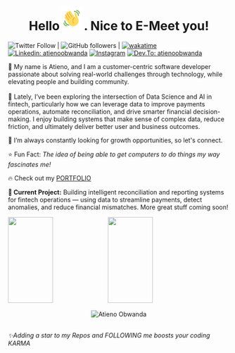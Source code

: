 <!-- <a href="url"><img src="/gitCover.png" width="900px" ></a>
 -->
<h1 align="center">
Hello<img src="/Wave.gif" height="55px" width="55px">. Nice to E-Meet you!
</h1>



![Twitter Follow](https://img.shields.io/twitter/follow/atien_o?style=social) | ![GitHub followers](https://img.shields.io/github/followers/atienoobwanda?style=social) | [![wakatime](https://wakatime.com/badge/user/f625f7da-5f8f-4dc7-b960-de0e9f160147.svg)](https://wakatime.com/@f625f7da-5f8f-4dc7-b960-de0e9f160147)  [![Linkedin: atienoobwanda](https://img.shields.io/badge/linkedin-%231E77B5.svg?&style=for-the-badge&logo=linkedin&logoColor=white )](https://www.linkedin.com/in/millicent-atieno/)  [![Instagram](https://img.shields.io/badge/instagram-%23000000.svg?&style=for-the-badge&logo=instagram&logoColor=white)](https://instagram.com/atien.o/)  [![Dev.To: atienoobwanda](https://img.shields.io/badge/dev.to-%2308090A.svg?&style=for-the-badge&logo=dev.to&logoColor=white)](https://www.dev.to/atienoobwanda/)

<!-- <hr>
 -->
<!-- <details> -->
<!-- <summary> -->
<!-- About Me 🚀 -->
<!-- </summary> -->

:pushpin: My name is Atieno, and I am a customer-centric software developer passionate about solving real-world challenges through technology, while elevating people and building community. <br><br>
🚀 Lately, I’ve been exploring the intersection of Data Science and AI in fintech, particularly how we can leverage data to improve payments operations, automate reconciliation, and drive smarter financial decision-making. I enjoy building systems that make sense of complex data, reduce friction, and ultimately deliver better user and business outcomes.
<br>

👀 I’m  always constantly looking for growth opportunities, so let's connect. <br>

<!-- 🇰🇪 Current Location: Kenya.<br>
 -->
:star: Fun Fact: *The idea of being able to get computers to do things my way fascinates me!* <br>

:fire: Check out my <a href='https://atieno.africa/'>PORTFOLIO</a> <br>
<!-- 🌱 **What I've been up to lately:** I’m currently learning: <a href='https://learning.edx.org/course/course-v1:HarvardX+CS50P+Python/block-v1:HarvardX+CS50P+Python+type@sequential+block@5c4566382df54814ba604df6369ca2fc/block-v1:HarvardX+CS50P+Python+type@vertical+block@a1450ed5620843fe9fd548156a385d26'>**HarvardX CS50's Introduction to Programming with Python**</a> <br> -->

**🌳 Current Project:**  Building intelligent reconciliation and reporting systems for fintech operations — using data to streamline payments, detect anomalies, and reduce financial mismatches. More great stuff coming soon!
<br>

<!--MY GIT STATS✨
-->
<div style="display: flex;">
  <img style="width: 45%; height: 195px;" src="https://github-readme-stats.vercel.app/api?username=atienoobwanda&show_icons=true&count_private=true&hide_border=true&title_color=FEE473&icon_color=FF8623&text_color=c9d1d9&bg_color=0d1117" />
  <img style="width: 45%; height: 195px;" src="https://github-readme-stats.vercel.app/api/top-langs/?username=atienoobwanda&layout=compact&hide_border=true&title_color=FEE473&text_color=FFFFFF&bg_color=0d1117" />
</div>

<br>
<div align="center"><img src="https://github-readme-streak-stats.herokuapp.com/?user=atienoobwanda&theme=black-ice&hide_border=true&stroke=0000&background=0D1117&ring=FFE573&fire=FF8623&currStreakLabel=FF8623" alt="Atieno Obwanda" />
</div>
<br>


<!--  <img src="https://komarev.com/ghpvc/?username=AtienoObwanda&&style=flat-square" align="center" />
 -->

<!-- # Code Crafted Chronicles 👇  -->
<!--  _Delve into a dynamic programming blog where you'll find a treasure trove of insightful articles, tutorials, and tips.  Explore practical examples, industry insights, and creative solutions in every post._  -->
<!-- BLOG-POST-LIST:START
- [How To Deploy A python-flask app to Heroku. Avoid the [H10-Error] !](https://dev.to/atienoobwanda/how-to-deploy-a-python-flask-app-to-heroku-avoid-the-h10-error--2pn3)
- [A Step-by-Step Guide to Setting Up a PostgreSQL Database on Amazon AWS](https://dev.to/atienoobwanda/a-step-by-step-guide-to-setting-up-a-postgresql-database-on-amazon-aws-2dfc)
- [From Curiosity to Creation: My Journey into the World of Software Development.](https://atienoobwanda.hashnode.dev/from-curiosity-to-creation-my-journey-into-the-world-of-software-development)
- [Embracing the Power of Slow Mornings: Finding Success in Tranquility As a Developer.](https://atienoobwanda.hashnode.dev/embracing-the-power-of-slow-mornings-finding-success-in-tranquility-as-a-developer)
 -->
<!-- BLOG-POST-LIST:END -->






*✨Adding a star to my Repos and FOLLOWING me boosts your coding KARMA* 
          
